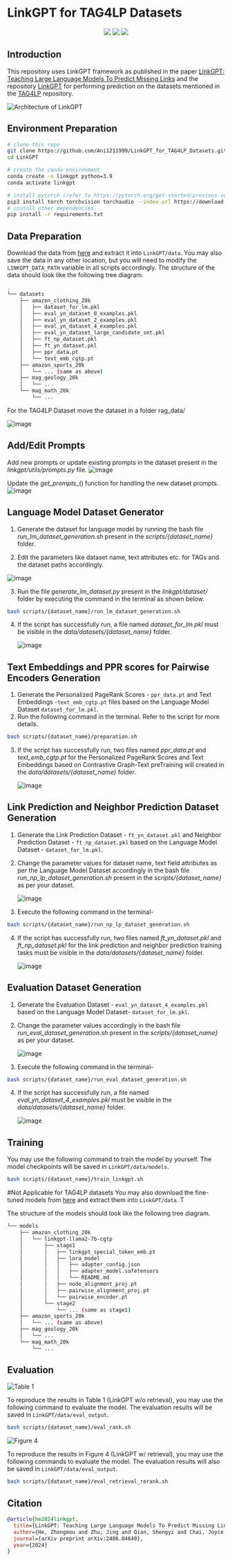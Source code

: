# LinkGPT for TAG4LP Datasets


<p align="center">
    <a href="https://arxiv.org/abs/2406.04640" alt="arXiv">
        <img src="https://img.shields.io/badge/arXiv-2406.04640-b31b1b.svg?logo=arxiv&logoColor=fff" /></a>
    <a href="https://drive.google.com/file/d/1-_57MT-Mtp_oYnqSc0Kos7BpDBAyPuy5/view?usp=drive_link" alt="GoogleDrive Datasets">
        <img src="https://img.shields.io/badge/GoogleDrive-Datasets-4285F4?logo=googledrive&logoColor=fff" /></a>
    <a href="https://drive.google.com/file/d/17h3ToYyZFp9dcQ9FJjLL6KT-KvrN1BpH/view?usp=sharing" alt="GoogleDrive Models">
        <img src="https://img.shields.io/badge/GoogleDrive-Models-4285F4?logo=googledrive&logoColor=fff" /></a>
</p>

## Introduction

This repository uses LinkGPT framework as published in the paper [LinkGPT: Teaching Large Language Models To Predict Missing Links]( https://arxiv.org/abs/2406.04640 ) and the repository [LinkGPT](https://github.com/twelfth-star/LinkGPT) for performing prediction on the datasets mentioned in the [TAG4LP](https://github.com/ChenS676/TAG4LP) repository.


![Architecture of LinkGPT](assets/arch.png)

## Environment Preparation

```bash
# clone this repo
git clone https://github.com/Ani1211999/LinkGPT_for_TAG4LP_Datasets.git
cd LinkGPT

# create the conda environment
conda create -n linkgpt python=3.9
conda activate linkgpt

# install pytorch (refer to https://pytorch.org/get-started/previous-versions/ for other cuda versions)
pip3 install torch torchvision torchaudio --index-url https://download.pytorch.org/whl/cu118
# install other dependencies
pip install -r requirements.txt
```

## Data Preparation

Download the data from [here](https://drive.google.com/file/d/1-_57MT-Mtp_oYnqSc0Kos7BpDBAyPuy5/view?usp=drive_link) and extract it into `LinkGPT/data`. You may also save the data in any other location, but you will need to modify the `LINKGPT_DATA_PATH` variable in all scripts accordingly. The structure of the data should look like the following tree diagram.

```bash
.
└── datasets
    ├── amazon_clothing_20k
    │   ├── dataset_for_lm.pkl
    │   ├── eval_yn_dataset_0_examples.pkl
    │   ├── eval_yn_dataset_2_examples.pkl
    │   ├── eval_yn_dataset_4_examples.pkl
    │   ├── eval_yn_dataset_large_candidate_set.pkl
    │   ├── ft_np_dataset.pkl
    │   ├── ft_yn_dataset.pkl
    │   ├── ppr_data.pt
    │   └── text_emb_cgtp.pt
    ├── amazon_sports_20k
    │   └── ... (same as above)
    ├── mag_geology_20k
    │   └── ...
    └── mag_math_20k
        └── ...

```
For the TAG4LP Dataset move the dataset in a folder rag_data/ 

![image](https://github.com/user-attachments/assets/6a372dde-0a82-4311-9b03-7978210509b6)

  
## Add/Edit Prompts
Add new prompts or update existing prompts in the dataset present in the _linkgpt/utils/prompts.py_ file.
![image](https://github.com/user-attachments/assets/da7eb80f-53a1-4cf1-94c4-47818cde233b)

Update the _get_prompts__() function for handling the new dataset prompts.
![image](https://github.com/user-attachments/assets/f89e7ce7-ecf9-4399-a17a-2eadf3c73c91)




  
## Language Model Dataset Generator
1. Generate the dataset for language model by running the bash file _run_lm_dataset_generation.sh_ present in the _scripts/{dataset_name}_ folder.  

2. Edit the parameters like dataset name, text attributes etc. for TAGs and the dataset paths accordingly.
   
![image](https://github.com/user-attachments/assets/4d08f9cf-3f6b-4d89-a1f9-c9130ffe52aa)

3. Run the file _generate_lm_dataset.py_ present in the _linkgpt/dataset/_ folder by executing the command in the terminal as shown below.
   
```bash
bash scripts/{dataset_name}/run_lm_dataset_generation.sh
```
4. If the script has successfully run, a file named _dataset_for_lm.pkl_ must be visible in the _data/datasets/{dataset_name}_ folder.

   ![image](https://github.com/user-attachments/assets/187b5168-761e-4a8b-8c71-b10dcd5a870e)

     

## Text Embeddings and PPR scores for Pairwise Encoders Generation
1. Generate the Personalized PageRank Scores - `ppr_data.pt` and Text Embeddings -`text_emb_cgtp.pt` files based on the Language Model Dataset `dataset_for_lm.pkl`.
2. Run the following command in the terminal. Refer to the script for more details.

```bash
bash scripts/{dataset_name}/preparation.sh
```
3. If the script has successfully run, two files named _ppr_data.pt_ and _text_emb_cgtp.pt_ for the Personalized PageRank Scores and Text Embeddings based on Contrastive Graph-Text preTraining will created in the _data/datasets/{dataset_name}_ folder.
   
   ![image](https://github.com/user-attachments/assets/dde49bf9-2a07-4457-9a03-9781d26573bc)

  

## Link Prediction and Neighbor Prediction Dataset Generation
1. Generate the Link Prediction Dataset - `ft_yn_dataset.pkl` and  Neighbor Prediction Dataset - `ft_np_dataset.pkl` based on the Language Model Dataset - `dataset_for_lm.pkl`.
2. Change the parameter values for dataset name, text field attributes as per the Language Model Dataset accordingly in the bash file _run_np_lp_dataset_generation.sh_ present in the _scripts/{dataset_name}_ as per your dataset.
   
   ![image](https://github.com/user-attachments/assets/021f5701-a9f6-48a9-99a9-a8f80eb1febe)

3. Execute the following command in the terminal-

```bash
bash scripts/{dataset_name}/run_np_lp_dataset_generation.sh
```

4. If the script has successfully run, two files named _ft_yn_dataset.pkl_ and _ft_np_dataset.pkl_ for the link prediction and neighbor prediction training tasks must be visible in the _data/datasets/{dataset_name}_ folder.
   
  
   ![image](https://github.com/user-attachments/assets/bf8f4088-1ebb-4e78-af4e-57ad38f76132)
   

  
## Evaluation Dataset Generation
1. Generate the Evaluation Dataset - `eval_yn_dataset_4_examples.pkl`  based on the Language Model Dataset- `dataset_for_lm.pkl`.
2. Change the parameter values accordingly in the bash file _run_eval_dataset_generation.sh_ present in the _scripts/{dataset_name}_ as per your dataset.

   ![image](https://github.com/user-attachments/assets/fc6ab733-0477-488f-a628-a9d10a2fb62f)

3. Execute the following command in the terminal-

```bash
bash scripts/{dataset_name}/run_eval_dataset_generation.sh
```

4. If the script has successfully run, a file named _eval_yn_dataset_4_examples.pkl_ must be visible in the _data/datasets/{dataset_name}_ folder.
   
   ![image](https://github.com/user-attachments/assets/c48be3ee-f0c9-42fb-b9ec-55b72e7363b0)
   

  
## Training

You may use the following command to train the model by yourself. The model checkpoints will be saved in `LinkGPT/data/models`.

```bash
bash scripts/{dataset_name}/train_linkgpt.sh
```

#Not Applicable for TAG4LP datasets
You may also download the fine-tuned models from [here](https://drive.google.com/file/d/17h3ToYyZFp9dcQ9FJjLL6KT-KvrN1BpH/view?usp=sharing
) and extract them into `LinkGPT/data`. T

The structure of the models should look like the following tree diagram.

```bash
└── models
    ├── amazon_clothing_20k
    │   └── linkgpt-llama2-7b-cgtp
    │       ├── stage1
    │       │   ├── linkgpt_special_token_emb.pt
    │       │   ├── lora_model
    │       │   │   ├── adapter_config.json
    │       │   │   ├── adapter_model.safetensors
    │       │   │   └── README.md
    │       │   ├── node_alignment_proj.pt
    │       │   ├── pairwise_alignment_proj.pt
    │       │   └── pairwise_encoder.pt
    │       └── stage2
    │           └── ... (same as stage1)
    ├── amazon_sports_20k
    │   └── ... (same as above)
    ├── mag_geology_20k
    │   └── ...
    └── mag_math_20k
        └── ...
```

## Evaluation

![Table 1](assets/table1.png)

To reproduce the results in Table 1 (LinkGPT w/o retrieval), you may use the following command to evaluate the model. The evaluation results will be saved in `LinkGPT/data/eval_output`.
 
```bash
bash scripts/{dataset_name}/eval_rank.sh
```

![Figure 4](assets/figure4.png)

To reproduce the results in Figure 4 (LinkGPT w/ retrieval), you may use the following commands to evaluate the model. The evaluation results will also be saved in `LinkGPT/data/eval_output`.

```bash
bash scripts/{dataset_name}/eval_retrieval_rerank.sh
```

## Citation

```bibtex
@article{he2024linkgpt,
  title={LinkGPT: Teaching Large Language Models To Predict Missing Links},
  author={He, Zhongmou and Zhu, Jing and Qian, Shengyi and Chai, Joyce and Koutra, Danai},
  journal={arXiv preprint arXiv:2406.04640},
  year={2024}
}
```
